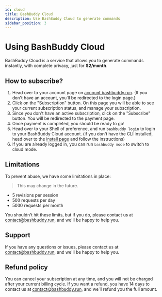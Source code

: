 ```yaml
---
id: cloud
title: BashBuddy Cloud
description: Use BashBuddy Cloud to generate commands
sidebar_position: 3
---
```


# Using BashBuddy Cloud

BashBuddy Cloud is a service that allows you to generate commands instantly, with complete privacy, just for **$2/month**.

## How to subscribe?

1. Head over to your account page on [account.bashbuddy.run](https://account.bashbuddy.run). (If you don't have an account, you'll be redirected to the login page.)
2. Click on the "Subscription" button. On this page you will be able to see your current subscription status, and manage your subscription.
3. Since you don't have an active subscription, click on the "Subscribe" button. You will be redirected to the payment page.
4. Once payment is completed, you should be ready to go!
5. Head over to your Shell of preference, and run `bashbuddy login` to login to your BashBuddy Cloud account. (if you don't have the CLI installed, head over to the [install page](/install) and follow the instructions)
6. If you are already logged in, you can run `bashbuddy mode` to switch to cloud mode.

## Limitations

To prevent abuse, we have some limitations in place:

> This may change in the future.

- 5 revisions per session
- 500 requests per day
- 5000 requests per month

You shouldn't hit these limits, but if you do, please contact us at [contact@bashbuddy.run](mailto:contact@bashbuddy.run), and we'll be happy to help you.

## Support

If you have any questions or issues, please contact us at [contact@bashbuddy.run](mailto:contact@bashbuddy.run), and we'll be happy to help you.

## Refund policy

You can cancel your subscription at any time, and you will not be charged after your current billing cycle. If you want a refund, you have 14 days to contact us at [contact@bashbuddy.run](mailto:contact@bashbuddy.run), and we'll refund you the full amount.
